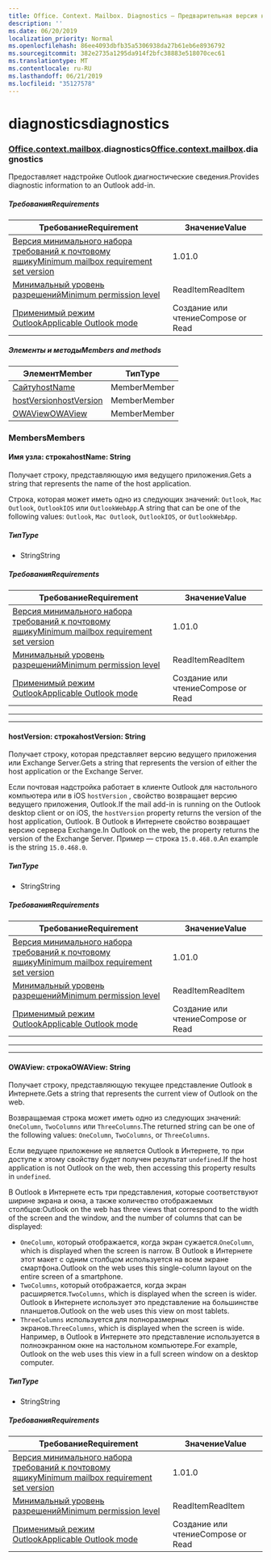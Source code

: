 ```yaml
---
title: Office. Context. Mailbox. Diagnostics — Предварительная версия набора требований
description: ''
ms.date: 06/20/2019
localization_priority: Normal
ms.openlocfilehash: 86ee4093dbfb35a5306938da27b61eb6e8936792
ms.sourcegitcommit: 382e2735a1295da914f2bfc38883e518070cec61
ms.translationtype: MT
ms.contentlocale: ru-RU
ms.lasthandoff: 06/21/2019
ms.locfileid: "35127578"
---
```

# <a name="diagnostics"></a><span data-ttu-id="49395-102">diagnostics</span><span class="sxs-lookup"><span data-stu-id="49395-102">diagnostics</span></span>

### <a name="officeofficemdcontextofficecontextmdmailboxofficecontextmailboxmddiagnostics"></a><span data-ttu-id="49395-103">[Office](Office.md)[.context](Office.context.md)[.mailbox](Office.context.mailbox.md).diagnostics</span><span class="sxs-lookup"><span data-stu-id="49395-103">[Office](Office.md)[.context](Office.context.md)[.mailbox](Office.context.mailbox.md).diagnostics</span></span>

<span data-ttu-id="49395-104">Предоставляет надстройке Outlook диагностические сведения.</span><span class="sxs-lookup"><span data-stu-id="49395-104">Provides diagnostic information to an Outlook add-in.</span></span>

##### <a name="requirements"></a><span data-ttu-id="49395-105">Требования</span><span class="sxs-lookup"><span data-stu-id="49395-105">Requirements</span></span>

|<span data-ttu-id="49395-106">Требование</span><span class="sxs-lookup"><span data-stu-id="49395-106">Requirement</span></span>| <span data-ttu-id="49395-107">Значение</span><span class="sxs-lookup"><span data-stu-id="49395-107">Value</span></span>|
|---|---|
|[<span data-ttu-id="49395-108">Версия минимального набора требований к почтовому ящику</span><span class="sxs-lookup"><span data-stu-id="49395-108">Minimum mailbox requirement set version</span></span>](/office/dev/add-ins/reference/requirement-sets/outlook-api-requirement-sets)| <span data-ttu-id="49395-109">1.0</span><span class="sxs-lookup"><span data-stu-id="49395-109">1.0</span></span>|
|[<span data-ttu-id="49395-110">Минимальный уровень разрешений</span><span class="sxs-lookup"><span data-stu-id="49395-110">Minimum permission level</span></span>](/outlook/add-ins/understanding-outlook-add-in-permissions)| <span data-ttu-id="49395-111">ReadItem</span><span class="sxs-lookup"><span data-stu-id="49395-111">ReadItem</span></span>|
|[<span data-ttu-id="49395-112">Применимый режим Outlook</span><span class="sxs-lookup"><span data-stu-id="49395-112">Applicable Outlook mode</span></span>](/outlook/add-ins/#extension-points)| <span data-ttu-id="49395-113">Создание или чтение</span><span class="sxs-lookup"><span data-stu-id="49395-113">Compose or Read</span></span>|

##### <a name="members-and-methods"></a><span data-ttu-id="49395-114">Элементы и методы</span><span class="sxs-lookup"><span data-stu-id="49395-114">Members and methods</span></span>

| <span data-ttu-id="49395-115">Элемент</span><span class="sxs-lookup"><span data-stu-id="49395-115">Member</span></span> | <span data-ttu-id="49395-116">Тип</span><span class="sxs-lookup"><span data-stu-id="49395-116">Type</span></span> |
|--------|------|
| [<span data-ttu-id="49395-117">Сайту</span><span class="sxs-lookup"><span data-stu-id="49395-117">hostName</span></span>](#hostname-string) | <span data-ttu-id="49395-118">Member</span><span class="sxs-lookup"><span data-stu-id="49395-118">Member</span></span> |
| [<span data-ttu-id="49395-119">hostVersion</span><span class="sxs-lookup"><span data-stu-id="49395-119">hostVersion</span></span>](#hostversion-string) | <span data-ttu-id="49395-120">Member</span><span class="sxs-lookup"><span data-stu-id="49395-120">Member</span></span> |
| [<span data-ttu-id="49395-121">OWAView</span><span class="sxs-lookup"><span data-stu-id="49395-121">OWAView</span></span>](#owaview-string) | <span data-ttu-id="49395-122">Member</span><span class="sxs-lookup"><span data-stu-id="49395-122">Member</span></span> |

### <a name="members"></a><span data-ttu-id="49395-123">Members</span><span class="sxs-lookup"><span data-stu-id="49395-123">Members</span></span>

#### <a name="hostname-string"></a><span data-ttu-id="49395-124">Имя узла: строка</span><span class="sxs-lookup"><span data-stu-id="49395-124">hostName: String</span></span>

<span data-ttu-id="49395-125">Получает строку, представляющую имя ведущего приложения.</span><span class="sxs-lookup"><span data-stu-id="49395-125">Gets a string that represents the name of the host application.</span></span>

<span data-ttu-id="49395-126">Строка, которая может иметь одно из следующих значений: `Outlook`, `Mac Outlook`, `OutlookIOS` или `OutlookWebApp`.</span><span class="sxs-lookup"><span data-stu-id="49395-126">A string that can be one of the following values: `Outlook`, `Mac Outlook`, `OutlookIOS`, or `OutlookWebApp`.</span></span>

##### <a name="type"></a><span data-ttu-id="49395-127">Тип</span><span class="sxs-lookup"><span data-stu-id="49395-127">Type</span></span>

*   <span data-ttu-id="49395-128">String</span><span class="sxs-lookup"><span data-stu-id="49395-128">String</span></span>

##### <a name="requirements"></a><span data-ttu-id="49395-129">Требования</span><span class="sxs-lookup"><span data-stu-id="49395-129">Requirements</span></span>

|<span data-ttu-id="49395-130">Требование</span><span class="sxs-lookup"><span data-stu-id="49395-130">Requirement</span></span>| <span data-ttu-id="49395-131">Значение</span><span class="sxs-lookup"><span data-stu-id="49395-131">Value</span></span>|
|---|---|
|[<span data-ttu-id="49395-132">Версия минимального набора требований к почтовому ящику</span><span class="sxs-lookup"><span data-stu-id="49395-132">Minimum mailbox requirement set version</span></span>](/office/dev/add-ins/reference/requirement-sets/outlook-api-requirement-sets)| <span data-ttu-id="49395-133">1.0</span><span class="sxs-lookup"><span data-stu-id="49395-133">1.0</span></span>|
|[<span data-ttu-id="49395-134">Минимальный уровень разрешений</span><span class="sxs-lookup"><span data-stu-id="49395-134">Minimum permission level</span></span>](/outlook/add-ins/understanding-outlook-add-in-permissions)| <span data-ttu-id="49395-135">ReadItem</span><span class="sxs-lookup"><span data-stu-id="49395-135">ReadItem</span></span>|
|[<span data-ttu-id="49395-136">Применимый режим Outlook</span><span class="sxs-lookup"><span data-stu-id="49395-136">Applicable Outlook mode</span></span>](/outlook/add-ins/#extension-points)| <span data-ttu-id="49395-137">Создание или чтение</span><span class="sxs-lookup"><span data-stu-id="49395-137">Compose or Read</span></span>|

---
---

#### <a name="hostversion-string"></a><span data-ttu-id="49395-138">hostVersion: строка</span><span class="sxs-lookup"><span data-stu-id="49395-138">hostVersion: String</span></span>

<span data-ttu-id="49395-139">Получает строку, которая представляет версию ведущего приложения или Exchange Server.</span><span class="sxs-lookup"><span data-stu-id="49395-139">Gets a string that represents the version of either the host application or the Exchange Server.</span></span>

<span data-ttu-id="49395-140">Если почтовая надстройка работает в клиенте Outlook для настольного компьютера или в iOS `hostVersion` , свойство возвращает версию ведущего приложения, Outlook.</span><span class="sxs-lookup"><span data-stu-id="49395-140">If the mail add-in is running on the Outlook desktop client or on iOS, the `hostVersion` property returns the version of the host application, Outlook.</span></span> <span data-ttu-id="49395-141">В Outlook в Интернете свойство возвращает версию сервера Exchange.</span><span class="sxs-lookup"><span data-stu-id="49395-141">In Outlook on the web, the property returns the version of the Exchange Server.</span></span> <span data-ttu-id="49395-142">Пример — строка `15.0.468.0`.</span><span class="sxs-lookup"><span data-stu-id="49395-142">An example is the string `15.0.468.0`.</span></span>

##### <a name="type"></a><span data-ttu-id="49395-143">Тип</span><span class="sxs-lookup"><span data-stu-id="49395-143">Type</span></span>

*   <span data-ttu-id="49395-144">String</span><span class="sxs-lookup"><span data-stu-id="49395-144">String</span></span>

##### <a name="requirements"></a><span data-ttu-id="49395-145">Требования</span><span class="sxs-lookup"><span data-stu-id="49395-145">Requirements</span></span>

|<span data-ttu-id="49395-146">Требование</span><span class="sxs-lookup"><span data-stu-id="49395-146">Requirement</span></span>| <span data-ttu-id="49395-147">Значение</span><span class="sxs-lookup"><span data-stu-id="49395-147">Value</span></span>|
|---|---|
|[<span data-ttu-id="49395-148">Версия минимального набора требований к почтовому ящику</span><span class="sxs-lookup"><span data-stu-id="49395-148">Minimum mailbox requirement set version</span></span>](/office/dev/add-ins/reference/requirement-sets/outlook-api-requirement-sets)| <span data-ttu-id="49395-149">1.0</span><span class="sxs-lookup"><span data-stu-id="49395-149">1.0</span></span>|
|[<span data-ttu-id="49395-150">Минимальный уровень разрешений</span><span class="sxs-lookup"><span data-stu-id="49395-150">Minimum permission level</span></span>](/outlook/add-ins/understanding-outlook-add-in-permissions)| <span data-ttu-id="49395-151">ReadItem</span><span class="sxs-lookup"><span data-stu-id="49395-151">ReadItem</span></span>|
|[<span data-ttu-id="49395-152">Применимый режим Outlook</span><span class="sxs-lookup"><span data-stu-id="49395-152">Applicable Outlook mode</span></span>](/outlook/add-ins/#extension-points)| <span data-ttu-id="49395-153">Создание или чтение</span><span class="sxs-lookup"><span data-stu-id="49395-153">Compose or Read</span></span>|

---
---

#### <a name="owaview-string"></a><span data-ttu-id="49395-154">OWAView: строка</span><span class="sxs-lookup"><span data-stu-id="49395-154">OWAView: String</span></span>

<span data-ttu-id="49395-155">Получает строку, представляющую текущее представление Outlook в Интернете.</span><span class="sxs-lookup"><span data-stu-id="49395-155">Gets a string that represents the current view of Outlook on the web.</span></span>

<span data-ttu-id="49395-156">Возвращаемая строка может иметь одно из следующих значений: `OneColumn`, `TwoColumns` или `ThreeColumns`.</span><span class="sxs-lookup"><span data-stu-id="49395-156">The returned string can be one of the following values: `OneColumn`, `TwoColumns`, or `ThreeColumns`.</span></span>

<span data-ttu-id="49395-157">Если ведущее приложение не является Outlook в Интернете, то при доступе к этому свойству будет получен результат `undefined`.</span><span class="sxs-lookup"><span data-stu-id="49395-157">If the host application is not Outlook on the web, then accessing this property results in `undefined`.</span></span>

<span data-ttu-id="49395-158">В Outlook в Интернете есть три представления, которые соответствуют ширине экрана и окна, а также количество отображаемых столбцов:</span><span class="sxs-lookup"><span data-stu-id="49395-158">Outlook on the web has three views that correspond to the width of the screen and the window, and the number of columns that can be displayed:</span></span>

*   <span data-ttu-id="49395-159">`OneColumn`, который отображается, когда экран сужается.</span><span class="sxs-lookup"><span data-stu-id="49395-159">`OneColumn`, which is displayed when the screen is narrow.</span></span> <span data-ttu-id="49395-160">В Outlook в Интернете этот макет с одним столбцом используется на всем экране смартфона.</span><span class="sxs-lookup"><span data-stu-id="49395-160">Outlook on the web uses this single-column layout on the entire screen of a smartphone.</span></span>
*   <span data-ttu-id="49395-161">`TwoColumns`, который отображается, когда экран расширяется.</span><span class="sxs-lookup"><span data-stu-id="49395-161">`TwoColumns`, which is displayed when the screen is wider.</span></span> <span data-ttu-id="49395-162">Outlook в Интернете использует это представление на большинстве планшетов.</span><span class="sxs-lookup"><span data-stu-id="49395-162">Outlook on the web uses this view on most tablets.</span></span>
*   <span data-ttu-id="49395-163">`ThreeColumns` используется для полноразмерных экранов.</span><span class="sxs-lookup"><span data-stu-id="49395-163">`ThreeColumns`, which is displayed when the screen is wide.</span></span> <span data-ttu-id="49395-164">Например, в Outlook в Интернете это представление используется в полноэкранном окне на настольном компьютере.</span><span class="sxs-lookup"><span data-stu-id="49395-164">For example, Outlook on the web uses this view in a full screen window on a desktop computer.</span></span>

##### <a name="type"></a><span data-ttu-id="49395-165">Тип</span><span class="sxs-lookup"><span data-stu-id="49395-165">Type</span></span>

*   <span data-ttu-id="49395-166">String</span><span class="sxs-lookup"><span data-stu-id="49395-166">String</span></span>

##### <a name="requirements"></a><span data-ttu-id="49395-167">Требования</span><span class="sxs-lookup"><span data-stu-id="49395-167">Requirements</span></span>

|<span data-ttu-id="49395-168">Требование</span><span class="sxs-lookup"><span data-stu-id="49395-168">Requirement</span></span>| <span data-ttu-id="49395-169">Значение</span><span class="sxs-lookup"><span data-stu-id="49395-169">Value</span></span>|
|---|---|
|[<span data-ttu-id="49395-170">Версия минимального набора требований к почтовому ящику</span><span class="sxs-lookup"><span data-stu-id="49395-170">Minimum mailbox requirement set version</span></span>](/office/dev/add-ins/reference/requirement-sets/outlook-api-requirement-sets)| <span data-ttu-id="49395-171">1.0</span><span class="sxs-lookup"><span data-stu-id="49395-171">1.0</span></span>|
|[<span data-ttu-id="49395-172">Минимальный уровень разрешений</span><span class="sxs-lookup"><span data-stu-id="49395-172">Minimum permission level</span></span>](/outlook/add-ins/understanding-outlook-add-in-permissions)| <span data-ttu-id="49395-173">ReadItem</span><span class="sxs-lookup"><span data-stu-id="49395-173">ReadItem</span></span>|
|[<span data-ttu-id="49395-174">Применимый режим Outlook</span><span class="sxs-lookup"><span data-stu-id="49395-174">Applicable Outlook mode</span></span>](/outlook/add-ins/#extension-points)| <span data-ttu-id="49395-175">Создание или чтение</span><span class="sxs-lookup"><span data-stu-id="49395-175">Compose or Read</span></span>|

